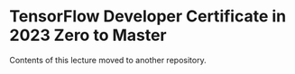 # TensorFlow Developer Certificate in 2023 Zero to Master

Contents of this lecture moved to another repository.
